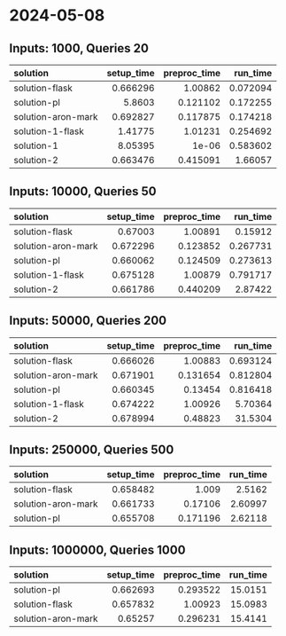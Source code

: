 # 2024-05-08

## Inputs: 1000, Queries 20

| solution           |   setup_time |   preproc_time |   run_time |
|:-------------------|-------------:|---------------:|-----------:|
| solution-flask     |     0.666296 |       1.00862  |   0.072094 |
| solution-pl        |     5.8603   |       0.121102 |   0.172255 |
| solution-aron-mark |     0.692827 |       0.117875 |   0.174218 |
| solution-1-flask   |     1.41775  |       1.01231  |   0.254692 |
| solution-1         |     8.05395  |       1e-06    |   0.583602 |
| solution-2         |     0.663476 |       0.415091 |   1.66057  |

## Inputs: 10000, Queries 50

| solution           |   setup_time |   preproc_time |   run_time |
|:-------------------|-------------:|---------------:|-----------:|
| solution-flask     |     0.67003  |       1.00891  |   0.15912  |
| solution-aron-mark |     0.672296 |       0.123852 |   0.267731 |
| solution-pl        |     0.660062 |       0.124509 |   0.273613 |
| solution-1-flask   |     0.675128 |       1.00879  |   0.791717 |
| solution-2         |     0.661786 |       0.440209 |   2.87422  |

## Inputs: 50000, Queries 200

| solution           |   setup_time |   preproc_time |   run_time |
|:-------------------|-------------:|---------------:|-----------:|
| solution-flask     |     0.666026 |       1.00883  |   0.693124 |
| solution-aron-mark |     0.671901 |       0.131654 |   0.812804 |
| solution-pl        |     0.660345 |       0.13454  |   0.816418 |
| solution-1-flask   |     0.674222 |       1.00926  |   5.70364  |
| solution-2         |     0.678994 |       0.48823  |  31.5304   |

## Inputs: 250000, Queries 500

| solution           |   setup_time |   preproc_time |   run_time |
|:-------------------|-------------:|---------------:|-----------:|
| solution-flask     |     0.658482 |       1.009    |    2.5162  |
| solution-aron-mark |     0.661733 |       0.17106  |    2.60997 |
| solution-pl        |     0.655708 |       0.171196 |    2.62118 |

## Inputs: 1000000, Queries 1000

| solution           |   setup_time |   preproc_time |   run_time |
|:-------------------|-------------:|---------------:|-----------:|
| solution-pl        |     0.662693 |       0.293522 |    15.0151 |
| solution-flask     |     0.657832 |       1.00923  |    15.0983 |
| solution-aron-mark |     0.65257  |       0.296231 |    15.4141 |